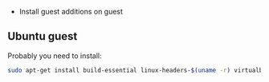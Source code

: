 - Install guest additions on guest

## Ubuntu guest

Probably you need to install:

```bash
sudo apt-get install build-essential linux-headers-$(uname -r) virtualbox-guest-dkms virtualbox-guest-additions-iso virtualbox-guest-utils
```
